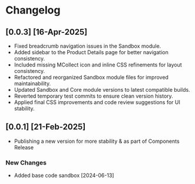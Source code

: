 # Changelog

## [0.0.3] [16-Apr-2025]

- Fixed breadcrumb navigation issues in the Sandbox module.
- Added sidebar to the Product Details page for better navigation consistency.
- Included missing MCollect icon and inline CSS refinements for layout consistency.
- Refactored and reorganized Sandbox module files for improved maintainability.
- Updated Sandbox and Core module versions to latest compatible builds.
- Reverted temporary test commits to ensure clean version history.
- Applied final CSS improvements and code review suggestions for UI stability.

## [0.0.1]  [21-Feb-2025]

- Publishing a new version for more stability & as part of Components Release



### New Changes

- Added base code sandbox [2024-06-13]
